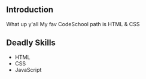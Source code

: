 ## Introduction
What up y'all
My fav CodeSchool path is HTML & CSS

## Deadly Skills
* HTML
* CSS
* JavaScript
